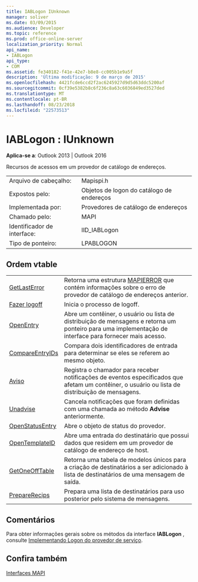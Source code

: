 ```yaml
---
title: IABLogon IUnknown
manager: soliver
ms.date: 03/09/2015
ms.audience: Developer
ms.topic: reference
ms.prod: office-online-server
localization_priority: Normal
api_name:
- IABLogon
api_type:
- COM
ms.assetid: fe340182-f41e-42e7-b8e8-cc005b1e9a5f
description: 'Última modificação: 9 de março de 2015'
ms.openlocfilehash: 4421fcde6ccd2f2ac6245927d9d5d63ddc5200af
ms.sourcegitcommit: 0cf39e5382b8c6f236c8a63c6036849ed3527ded
ms.translationtype: MT
ms.contentlocale: pt-BR
ms.lasthandoff: 08/23/2018
ms.locfileid: "22573513"
---
```

# <a name="iablogon--iunknown"></a>IABLogon : IUnknown

  
  
**Aplica-se a**: Outlook 2013 | Outlook 2016 
  
Recursos de acessos em um provedor de catálogo de endereços.
  
|||
|:-----|:-----|
|Arquivo de cabeçalho:  <br/> |Mapispi.h  <br/> |
|Expostos pelo:  <br/> |Objetos de logon do catálogo de endereços  <br/> |
|Implementada por:  <br/> |Provedores de catálogo de endereços  <br/> |
|Chamado pelo:  <br/> |MAPI  <br/> |
|Identificador de interface:  <br/> |IID_IABLogon  <br/> |
|Tipo de ponteiro:  <br/> |LPABLOGON  <br/> |
   
## <a name="vtable-order"></a>Ordem vtable

|||
|:-----|:-----|
|[GetLastError](iablogon-getlasterror.md) <br/> |Retorna uma estrutura [MAPIERROR](mapierror.md) que contém informações sobre o erro de provedor de catálogo de endereços anterior.  <br/> |
|[Fazer logoff](iablogon-logoff.md) <br/> |Inicia o processo de logoff.  <br/> |
|[OpenEntry](iablogon-openentry.md) <br/> |Abre um contêiner, o usuário ou lista de distribuição de mensagens e retorna um ponteiro para uma implementação de interface para fornecer mais acesso.  <br/> |
|[CompareEntryIDs](iablogon-compareentryids.md) <br/> |Compara dois identificadores de entrada para determinar se eles se referem ao mesmo objeto.  <br/> |
|[Aviso](iablogon-advise.md) <br/> |Registra o chamador para receber notificações de eventos especificados que afetam um contêiner, o usuário ou lista de distribuição de mensagens.  <br/> |
|[Unadvise](iablogon-unadvise.md) <br/> |Cancela notificações que foram definidas com uma chamada ao método **Advise** anteriormente.  <br/> |
|[OpenStatusEntry](iablogon-openstatusentry.md) <br/> |Abre o objeto de status do provedor.  <br/> |
|[OpenTemplateID](iablogon-opentemplateid.md) <br/> |Abre uma entrada do destinatário que possui dados que residem em um provedor de catálogo de endereço de host.  <br/> |
|[GetOneOffTable](iablogon-getoneofftable.md) <br/> |Retorna uma tabela de modelos únicos para a criação de destinatários a ser adicionado à lista de destinatários de uma mensagem de saída.  <br/> |
|[PrepareRecips](iablogon-preparerecips.md) <br/> |Prepara uma lista de destinatários para uso posterior pelo sistema de mensagens.  <br/> |
   
## <a name="remarks"></a>Comentários

Para obter informações gerais sobre os métodos da interface **IABLogon** , consulte [Implementando Logon do provedor de serviço](implementing-service-provider-logon.md).
  
## <a name="see-also"></a>Confira também



[Interfaces MAPI](mapi-interfaces.md)


